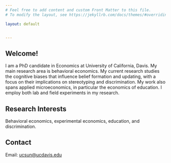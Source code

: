 ```yaml
---
# Feel free to add content and custom Front Matter to this file.
# To modify the layout, see https://jekyllrb.com/docs/themes/#overriding-theme-defaults

layout: default


---
```


## Welcome!

I am a PhD candidate in Economics at University of California, Davis. My main
research area is behavioral economics. My current research studies the cognitive
biases that influence belief formation and updating, with a focus on their
implications on stereotyping and discrimination. My work also spans applied
microeconomics, in particular the economics of education. I employ both lab
and field experiments in my research.


## Research Interests
Behavioral economics, experimental economics, education, and discrimination.


## Contact
Email: <ucsun@ucdavis.edu>
